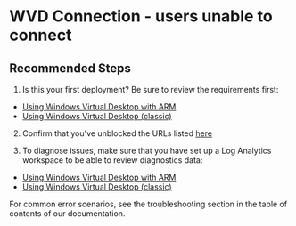 <properties
  pagetitle="WVD Connection - users unable to connect"
  service=""
  resource=""
  ms.author="evas"
  selfhelptype="Generic"
  supporttopicids="32783601"
  productpesids="16582"
  cloudenvironments="public, fairfax, mooncake, blackforest, ussec, usnat"
  articleid="32b15524-bd8c-4b34-bede-ef956de166b8"
  ownershipid="Windows_Virtual_Desktop" />
# WVD Connection - users unable to connect

## **Recommended Steps**

1. Is this your first deployment? Be sure to review the requirements first:
* [Using Windows Virtual Desktop with ARM](https://docs.microsoft.com/azure/virtual-desktop/overview)
* [Using Windows Virtual Desktop (classic)](https://docs.microsoft.com/azure/virtual-desktop/overview)

2. Confirm that you've unblocked the URLs listed [here](https://docs.microsoft.com/azure/virtual-desktop/safe-url-list)

3. To diagnose issues, make sure that you have set up a Log Analytics workspace to be able to review diagnostics data:
* [Using Windows Virtual Desktop with ARM](https://docs.microsoft.com/azure/virtual-desktop/diagnostics-log-analytics)
* [Using Windows Virtual Desktop (classic)](https://docs.microsoft.com/azure/virtual-desktop/virtual-desktop-fall-2019/diagnostics-log-analytics-2019)

For common error scenarios, see the troubleshooting section in the table of contents of our documentation.
